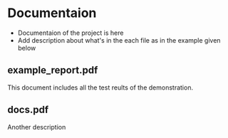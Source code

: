 # Documentaion
- Documentaion of the project is here
- Add description about what's in the each file as in the example given below

## example_report.pdf
This document includes all the test reults of the demonstration. 

## docs.pdf
Another description